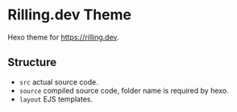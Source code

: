 # Rilling.dev Theme

Hexo theme for <https://rilling.dev>.

## Structure

- `src` actual source code.
- `source` compiled source code, folder name is required by hexo.
- `layout` EJS templates.
